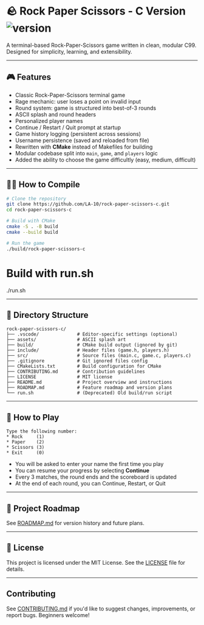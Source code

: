 # 🪨 Rock Paper Scissors - C Version ![version](https://img.shields.io/badge/version-2.0-blue) 

A terminal-based Rock-Paper-Scissors game written in clean, modular C99. Designed for simplicity, learning, and extensibility.

---

## 🎮 Features

- Classic Rock-Paper-Scissors terminal game
- Rage mechanic: user loses a point on invalid input
- Round system: game is structured into best-of-3 rounds
- ASCII splash and round headers
- Personalized player names
- Continue / Restart / Quit prompt at startup
- Game history logging (persistent across sessions)
- Username persistence (saved and reloaded from file)
- Rewritten with **CMake** instead of Makefiles for building
- Modular codebase split into `main`, `game`, and `players` logic
- Added the ability to choose the game difficultly (easy, medium, difficult)

---

## 🧑‍💻 How to Compile

```bash
# Clone the repository
git clone https://github.com/LA-10/rock-paper-scissors-c.git
cd rock-paper-scissors-c

# Build with CMake
cmake -S . -B build
cmake --build build

# Run the game
./build/rock-paper-scissors-c
```

# Build with run.sh
./run.sh

---

## 📂 Directory Structure

```
rock-paper-scissors-c/
├── .vscode/              # Editor-specific settings (optional)
├── assets/               # ASCII splash art
├── build/                # CMake build output (ignored by git)
├── include/              # Header files (game.h, players.h)
├── src/                  # Source files (main.c, game.c, players.c)
├── .gitignore            # Git ignored files config
├── CMakeLists.txt        # Build configuration for CMake
├── CONTRIBUTING.md       # Contribution guidelines
├── LICENSE               # MIT license
├── README.md             # Project overview and instructions
├── ROADMAP.md            # Feature roadmap and version plans
└── run.sh                # (Deprecated) Old build/run script
```

---

## 📖 How to Play

```text
Type the following number:
* Rock     (1)
* Paper    (2)
* Scissors (3)
* Exit     (0)
```

- You will be asked to enter your name the first time you play
- You can resume your progress by selecting **Continue**
- Every 3 matches, the round ends and the scoreboard is updated
- At the end of each round, you can Continue, Restart, or Quit

---

## 🚣️ Project Roadmap
See [ROADMAP.md](./ROADMAP.md) for version history and future plans.

---

## 🧾 License

This project is licensed under the MIT License. See the [LICENSE](./LICENSE) file for details.

---

##  Contributing

See [CONTRIBUTING.md](./CONTRIBUTING.md) if you'd like to suggest changes, improvements, or report bugs. Beginners welcome!
